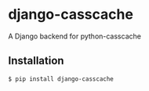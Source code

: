 # django-casscache
A Django backend for python-casscache
## Installation
```$ pip install django-casscache```


